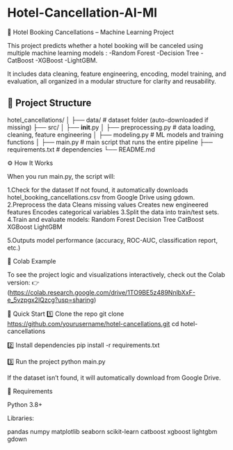 # Hotel-Cancellation-AI-Ml

🏨 Hotel Booking Cancellations – Machine Learning Project

This project predicts whether a hotel booking will be canceled using multiple machine learning models :
  -Random Forest 
  -Decision Tree
  -CatBoost 
  -XGBoost 
  -LightGBM.

It includes data cleaning, feature engineering, encoding, model training, and evaluation, all organized in a modular structure for clarity and reusability.

## 📁 Project Structure

hotel_cancellations/
│
├── data/                             # dataset folder (auto-downloaded if missing)
├── src/
│   ├── __init__.py
│   ├── preprocessing.py              # data loading, cleaning, feature engineering
│   ├── modeling.py                   # ML models and training functions
│
├── main.py                           # main script that runs the entire pipeline
├── requirements.txt                  # dependencies
└── README.md


⚙️ How It Works

When you run main.py, the script will:

1.Check for the dataset
  If not found, it automatically downloads
  hotel_booking_cancellations.csv from Google Drive using gdown.
2.Preprocess the data
  Cleans missing values
  Creates new engineered features
  Encodes categorical variables
3.Split the data into train/test sets.
4.Train and evaluate models:
  Random Forest
  Decision Tree
  CatBoost
  XGBoost
  LightGBM

5.Outputs model performance (accuracy, ROC-AUC, classification report, etc.)


🧠 Colab Example

To see the project logic and visualizations interactively, check out the Colab version:
👉 (https://colab.research.google.com/drive/1TO9BE5z489NnlbXxF-e_5vzpgx2lQzcg?usp=sharing)


🚀 Quick Start
1️⃣ Clone the repo
    git clone https://github.com/yourusername/hotel-cancellations.git
    cd hotel-cancellations

2️⃣ Install dependencies
pip install -r requirements.txt

3️⃣ Run the project
python main.py


If the dataset isn’t found, it will automatically download from Google Drive.


🧰 Requirements

Python 3.8+

Libraries:

pandas
numpy
matplotlib
seaborn
scikit-learn
catboost
xgboost
lightgbm
gdown

